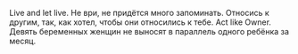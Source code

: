 Live and let live.
Не ври, не придётся много запоминать.
Относись к другим, так, как хотел, чтобы они относились к тебе.
Act like Owner.
Девять беременных женщин не выносят в параллель одного ребёнка за месяц.

